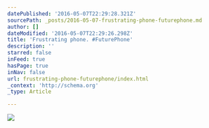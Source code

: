 ```yaml
---
datePublished: '2016-05-07T22:29:28.321Z'
sourcePath: _posts/2016-05-07-frustrating-phone-futurephone.md
author: []
dateModified: '2016-05-07T22:29:26.298Z'
title: 'Frustrating phone. #FuturePhone'
description: ''
starred: false
inFeed: true
hasPage: true
inNav: false
url: frustrating-phone-futurephone/index.html
_context: 'http://schema.org'
_type: Article

---
```

![](https://the-grid-user-content.s3-us-west-2.amazonaws.com/aecfbad0-6656-4566-84bd-bafcd773d90d.png)